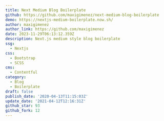 ```yaml
---
title: Next Medium Blog Boilerplate
github: https://github.com/maxigimenez/next-medium-blog-boilerplate
demo: https://nextjs-medium-boilerplate.now.sh/
author: maxigimenez
author_link: https://github.com/maxigimenez
date: 2023-11-29T06:13:12.359Z
description: Next.js medium style blog boilerplate
ssg:
  - Nextjs
css:
  - Bootstrap
  - SCSS
cms:
  - Contentful
category:
  - Blog
  - Boilerplate
draft: false
publish_date: '2020-04-13T11:15:03Z'
update_date: '2021-04-12T12:16:31Z'
github_star: 93
github_fork: 12
---
```

